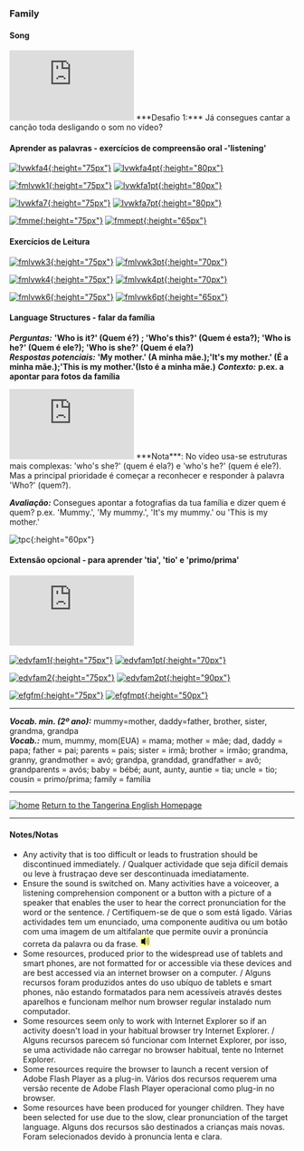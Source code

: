 ### Family

#### Song

<iframe width="220" height="124" src="https://www.youtube.com/embed/GiRUF7hvWuM" frameborder="0" allow="accelerometer; autoplay; encrypted-media; gyroscope; picture-in-picture" allowfullscreen></iframe>    
***Desafio 1:*** Já consegues cantar a canção toda desligando o som no vídeo?  

#### Aprender as palavras - exercícios de compreensão oral -'listening'

[![lvwkfa4](https://1blockatatime.github.io/English/images/lvwkfa4.PNG){:height="75px"}](https://www.liveworksheets.com/worksheets/en/English_as_a_Second_Language_(ESL)/Family_members/Family_Members_nj183575ue) [![lvwkfa4pt](https://1blockatatime.github.io/English/images/lvwkfa4_pt.png){:height="80px"}](https://www.liveworksheets.com/worksheets/en/English_as_a_Second_Language_(ESL)/Family_members/Family_Members_nj183575ue)

[![fmlvwk1](https://1blockatatime.github.io/English/images/fmlvwk1.PNG){:height="75px"}](https://www.liveworksheets.com/worksheets/en/English_as_a_Second_Language_(ESL)/The_family/Family_words_yi15828ja) [![lvwkfa1pt](https://1blockatatime.github.io/English/images/lvwkfa1_pt.png){:height="80px"}](https://www.liveworksheets.com/worksheets/en/English_as_a_Second_Language_(ESL)/The_family/Family_words_yi15828ja)  

[![lvwkfa7](https://1blockatatime.github.io/English/images/lvwkfa7.PNG){:height="75px"}](https://www.liveworksheets.com/worksheets/en/English_as_a_Second_Language_(ESL)/The_family/Family_members_jv11525ld) [![lvwkfa7pt](https://1blockatatime.github.io/English/images/lvwkfa7_pt.png){:height="80px"}](https://www.liveworksheets.com/worksheets/en/English_as_a_Second_Language_(ESL)/The_family/Family_members_jv11525ld)

[![fmme](https://1blockatatime.github.io/English/images/fmme.PNG){:height="75px"}](https://www.freddiesville.com/games/family-members-memory-game/) [![fmmept](https://1blockatatime.github.io/English/images/fmme_pt.png){:height="65px"}](https://www.freddiesville.com/games/family-members-memory-game/)

#### Exercícios de Leitura

[![fmlvwk3](https://1blockatatime.github.io/English/images/fmlvwk3.PNG){:height="75px"}](https://www.liveworksheets.com/worksheets/en/English_as_a_Second_Language_(ESL)/The_family/Family_-_Read_and_choose_xd37015fb) [![fmlvwk3pt](https://1blockatatime.github.io/English/images/fmlvwk3_pt.png){:height="70px"}](https://www.liveworksheets.com/worksheets/en/English_as_a_Second_Language_(ESL)/The_family/Family_-_Read_and_choose_xd37015fb)  

[![fmlvwk4](https://1blockatatime.github.io/English/images/fmlvwk4.PNG){:height="75px"}](https://www.liveworksheets.com/worksheets/en/English_as_a_Second_Language_(ESL)/The_family/Family_-_Read_and_match_fx37014xf) [![fmlvwk4pt](https://1blockatatime.github.io/English/images/fmlvwk4_pt.png){:height="70px"}](https://www.liveworksheets.com/worksheets/en/English_as_a_Second_Language_(ESL)/The_family/Family_-_Read_and_match_fx37014xf)  

[![fmlvwk6](https://1blockatatime.github.io/English/images/fmlvwk6.PNG){:height="75px"}](https://www.liveworksheets.com/worksheets/en/English_as_a_Second_Language_(ESL)/The_family/This_is_my_family_cy15880pf) [![fmlvwk6pt](https://1blockatatime.github.io/English/images/fmlvwk6_pt.png){:height="65px"}](https://www.liveworksheets.com/worksheets/en/English_as_a_Second_Language_(ESL)/The_family/This_is_my_family_cy15880pf)  

#### Language Structures - falar da família

***Perguntas:*** **'Who is it?' (Quem é?) ; 'Who's this?' (Quem é esta?); 'Who is he?' (Quem é ele?); 'Who is she?' (Quem é ela?)**  
***Respostas potenciais:*** **'My mother.' (A minha mãe.);'It's my mother.' (É a minha mãe.);'This is my mother.'(Isto é a minha mãe.)**
***Contexto:*** **p.ex. a apontar para fotos da família**

<iframe width="220" height="124" src="https://www.youtube.com/embed/kgAPgBz90Xs" frameborder="0" allow="accelerometer; autoplay; encrypted-media; gyroscope; picture-in-picture" allowfullscreen></iframe>   
***Nota***: No vídeo usa-se estruturas mais complexas: 'who's she?' (quem é ela?) e 'who's he?' (quem é ele?). Mas a principal prioridade é começar a reconhecer e responder à palavra 'Who?' (quem?).  

***Avaliação:*** Consegues apontar a fotografias da tua família e dizer quem é quem? p.ex. 'Mummy.', 'My mummy.', 'It's my mummy.' ou 'This is my mother.'  

![tpc](https://1blockatatime.github.io/English/images/tpc_pt.png){:height="60px"}  

#### Extensão opcional - para aprender 'tia', 'tio' e 'primo/prima'
<iframe width="220" height="124" src="https://www.youtube.com/embed/FHaObkHEkHQ" frameborder="0" allow="accelerometer; autoplay; encrypted-media; gyroscope; picture-in-picture" allowfullscreen></iframe>  

[![edvfam1](https://1blockatatime.github.io/English/images/edvfam1.PNG){:height="75px"}](https://www.education.vic.gov.au/languagesonline/english/sect07/no_4/no_4.htm) [![edvfam1pt](https://1blockatatime.github.io/English/images/edvfam1_pt.png){:height="70px"}](https://www.education.vic.gov.au/languagesonline/english/sect07/no_4/no_4.htm)  

[![edvfam2](https://1blockatatime.github.io/English/images/edvfam2.PNG){:height="75px"}](https://www.education.vic.gov.au/languagesonline/english/sect07/no_4/no_4.htm) [![edvfam2pt](https://1blockatatime.github.io/English/images/edvfam2_pt.png){:height="90px"}](https://www.education.vic.gov.au/languagesonline/english/sect07/no_4/no_4.htm)  

[![efgfm](https://1blockatatime.github.io/English/images/efgfm.PNG){:height="75px"}](https://englishflashgames.blogspot.pt/2010/10/family-vocabulary-game.html) [![efgfmpt](https://1blockatatime.github.io/English/images/efgfm_pt.png){:height="50px"}](https://englishflashgames.blogspot.pt/2010/10/family-vocabulary-game.html)  
  
<!--[![wfam1](https://1blockatatime.github.io/English/images/wfam1.PNG){:height="75px"}](http://www.english-time.eu/hry/family-tree.php?zpet=teacher) [![wfam1pt](https://1blockatatime.github.io/English/images/wfam1_pt.png){:height="75px"}](http://www.english-time.eu/hry/family-tree.php?zpet=teacher)-->  

***

***Vocab. min. (2º ano):*** mummy=mother, daddy=father, brother, sister, grandma, grandpa  
***Vocab.:*** mum, mummy, mom(EUA) = mama; mother = mãe; dad, daddy = papa; father = pai; parents = pais; sister = irmã; brother = irmão; grandma, granny, grandmother = avó; grandpa, granddad, grandfather = avô; grandparents = avós; baby = bébé; aunt, aunty, auntie = tia; uncle = tio; cousin = primo/prima; family = família  

***
[![home](https://1blockatatime.github.io/English/images/home.png)](https://tangerina-pt.github.io/English) [Return to the Tangerina English Homepage](https://tangerina-pt.github.io/English)

***

#### Notes/Notas
* Any activity that is too difficult or leads to frustration should be discontinued immediately. / Qualquer actividade que seja difícil demais ou leve à frustraçao deve ser descontinuada imediatamente.
* Ensure the sound is switched on. Many activities have a voiceover, a listening comprehension component or a button with a picture of a speaker that enables the user to hear the correct pronunciation for the word or the sentence. / Certifiquem-se de que o som está ligado. Várias actividades tem um enunciado, uma componente auditiva ou um botão com uma imagem de um altifalante que permite ouvir a pronúncia correta da palavra ou da frase. ![spkr2](/images/spkr2.PNG)
* Some resources, produced prior to the widespread use of tablets and smart phones, are not formatted for or accessible via these devices and are best accessed via an internet browser on a computer. / Alguns recursos foram produzidos antes do uso ubíquo de tablets e smart phones, não estando formatados para nem acessíveis através destes aparelhos e funcionam melhor num browser regular instalado num computador.
* Some resources seem only to work with Internet Explorer so if an activity doesn't load in your habitual browser try Internet Explorer. / Alguns recursos parecem só funcionar com Internet Explorer, por isso, se uma actividade não carregar no browser habitual, tente no Internet Explorer.
* Some resources require the browser to launch a recent version of Adobe Flash Player as a plug-in. Vários dos recursos requerem uma versão recente de Adobe Flash Player operacional como plug-in no browser.
* Some resources have been produced for younger children. They have been selected for use due to the slow, clear pronunciation of the target language. Alguns dos recursos são destinados a crianças mais novas. Foram selecionados devido à pronuncia lenta e clara.
